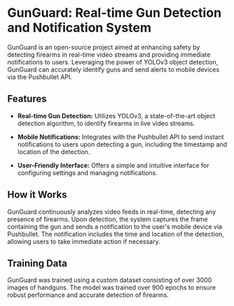 
# GunGuard: Real-time Gun Detection and Notification System

GunGuard is an open-source project aimed at enhancing safety by detecting firearms in real-time video streams and providing immediate notifications to users. Leveraging the power of YOLOv3 object detection, GunGuard can accurately identify guns and send alerts to mobile devices via the Pushbullet API.

## Features

- **Real-time Gun Detection:** Utilizes YOLOv3, a state-of-the-art object detection algorithm, to identify firearms in live video streams.
  
- **Mobile Notifications:** Integrates with the Pushbullet API to send instant notifications to users upon detecting a gun, including the timestamp and location of the detection.
  
- **User-Friendly Interface:** Offers a simple and intuitive interface for configuring settings and managing notifications.

## How it Works

GunGuard continuously analyzes video feeds in real-time, detecting any presence of firearms. Upon detection, the system captures the frame containing the gun and sends a notification to the user's mobile device via Pushbullet. The notification includes the time and location of the detection, allowing users to take immediate action if necessary.

## Training Data

GunGuard was trained using a custom dataset consisting of over 3000 images of handguns. The model was trained over 900 epochs to ensure robust performance and accurate detection of firearms.


